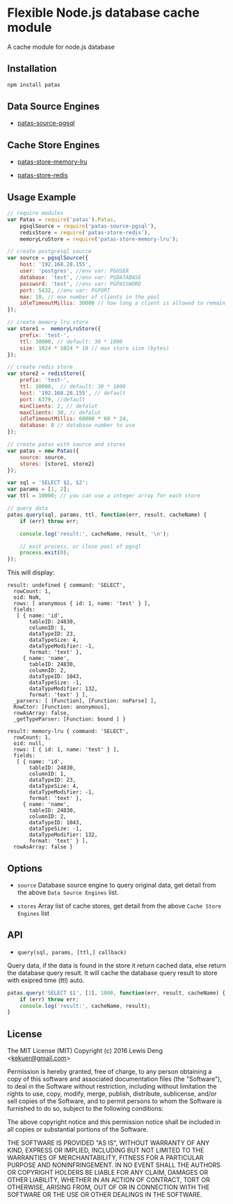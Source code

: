 # Flexible Node.js database cache module

A cache module for node.js database

## Installation
```bash
npm install patas
```

## Data Source Engines
* [patas-source-pgsql](
    https://github.com/funwun/patas-source-pgsql)

## Cache Store Engines
* [patas-store-memory-lru](
    https://github.com/funwun/patas-store-memory-lru)

* [patas-store-redis](
    https://github.com/funwun/patas-store-redis)

## Usage Example
```javascript
// require modules
var Patas = require('patas').Patas,
    pgsqlSource = require('patas-source-pgsql'),
    redisStore = require('patas-store-redis'),
    memoryLruStore = require('patas-store-memory-lru');

// create postgresql source
var source = pgsqlSource({
    host: '192.168.28.155',
    user: 'postgres', //env var: PGUSER
    database: 'test', //env var: PGDATABASE
    password: 'test', //env var: PGPASSWORD
    port: 5432, //env var: PGPORT
    max: 10, // max number of clients in the pool
    idleTimeoutMillis: 30000 // how long a client is allowed to remain idle before being closed
});

// create memory lru store
var store1 =  memoryLruStore({
    prefix: 'test-',
    ttl: 30000, // default: 30 * 1000
    size: 1024 * 1024 * 10 // max store size (bytes)
});

// create redis store
var store2 = redisStore({
    prefix: 'test-',
    ttl: 30000,  // default: 30 * 1000
    host: '192.168.28.155', // default
    port: 6379, //default
    minClients: 2, // defalut
    maxClients: 30, // defalut
    idleTimeoutMillis: 60000 * 60 * 24,
    database: 0 // database number to use
});

// create patas with source and stores
var patas = new Patas({
    source: source,
    stores: [store1, store2]
});

var sql = 'SELECT $1, $2';
var params = [1, 2];
var ttl = 10000; // you can use a integer array for each store

// query data
patas.query(sql, params, ttl, function(err, result, cacheName) {
    if (err) throw err;

    console.log('result:', cacheName, result, '\n');

    // exit process, or close pool of pgsql
    process.exit(0);
});
```
This will display:

```
result: undefined { command: 'SELECT',
  rowCount: 1,
  oid: NaN,
  rows: [ anonymous { id: 1, name: 'test' } ],
  fields:
   [ { name: 'id',
       tableID: 24830,
       columnID: 1,
       dataTypeID: 23,
       dataTypeSize: 4,
       dataTypeModifier: -1,
       format: 'text' },
     { name: 'name',
       tableID: 24830,
       columnID: 2,
       dataTypeID: 1043,
       dataTypeSize: -1,
       dataTypeModifier: 132,
       format: 'text' } ],
  _parsers: [ [Function], [Function: noParse] ],
  RowCtor: [Function: anonymous],
  rowAsArray: false,
  _getTypeParser: [Function: bound ] }

result: memory-lru { command: 'SELECT',
  rowCount: 1,
  oid: null,
  rows: [ { id: 1, name: 'test' } ],
  fields:
   [ { name: 'id',
       tableID: 24830,
       columnID: 1,
       dataTypeID: 23,
       dataTypeSize: 4,
       dataTypeModifier: -1,
       format: 'text' },
     { name: 'name',
       tableID: 24830,
       columnID: 2,
       dataTypeID: 1043,
       dataTypeSize: -1,
       dataTypeModifier: 132,
       format: 'text' } ],
  rowAsArray: false }
```

## Options
* `source` Database source engine to query original data, get detail from the above `Data Source Engines` list.

* `stores` Array list of cache stores, get detail from the above `Cache Store Engines` list

## API
* `query(sql, params, [ttl,] callback)`

 Query data, if the data is found in the store it return cached data, else return the database query result. It will cache the database query result to store with exipred time (ttl) auto.
 ```javascript
 patas.query('SELECT $1', [1], 1000, function(err, result, cacheName) {
     if (err) throw err;
     console.log('result:', cacheName, result);
 }
 ```

 ## License

 The MIT License (MIT) Copyright (c) 2016 Lewis Deng &lt;kekuer@gmail.com&gt;

 Permission is hereby granted, free of charge, to any person obtaining a copy of this software and associated documentation files (the "Software"), to deal in the Software without restriction, including without limitation the rights to use, copy, modify, merge, publish, distribute, sublicense, and/or sell copies of the Software, and to permit persons to whom the Software is furnished to do so, subject to the following conditions:

 The above copyright notice and this permission notice shall be included in all copies or substantial portions of the Software.

 THE SOFTWARE IS PROVIDED "AS IS", WITHOUT WARRANTY OF ANY KIND, EXPRESS OR IMPLIED, INCLUDING BUT NOT LIMITED TO THE WARRANTIES OF MERCHANTABILITY, FITNESS FOR A PARTICULAR PURPOSE AND NONINFRINGEMENT. IN NO EVENT SHALL THE AUTHORS OR COPYRIGHT HOLDERS BE LIABLE FOR ANY CLAIM, DAMAGES OR OTHER LIABILITY, WHETHER IN AN ACTION OF CONTRACT, TORT OR OTHERWISE, ARISING FROM, OUT OF OR IN CONNECTION WITH THE SOFTWARE OR THE USE OR OTHER DEALINGS IN THE SOFTWARE.
